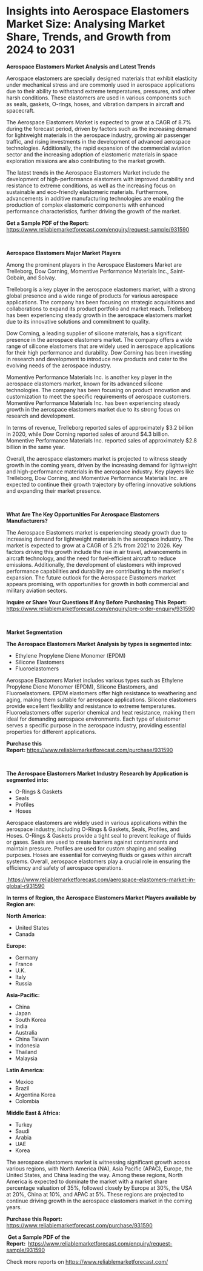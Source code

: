 <p><h1>Insights into Aerospace Elastomers Market Size: Analysing Market Share, Trends, and Growth from 2024 to 2031</h1></p><p><strong>Aerospace Elastomers Market Analysis and Latest Trends</strong></p>
<p><p>Aerospace elastomers are specially designed materials that exhibit elasticity under mechanical stress and are commonly used in aerospace applications due to their ability to withstand extreme temperatures, pressures, and other harsh conditions. These elastomers are used in various components such as seals, gaskets, O-rings, hoses, and vibration dampers in aircraft and spacecraft.</p><p>The Aerospace Elastomers Market is expected to grow at a CAGR of 8.7% during the forecast period, driven by factors such as the increasing demand for lightweight materials in the aerospace industry, growing air passenger traffic, and rising investments in the development of advanced aerospace technologies. Additionally, the rapid expansion of the commercial aviation sector and the increasing adoption of elastomeric materials in space exploration missions are also contributing to the market growth.</p><p>The latest trends in the Aerospace Elastomers Market include the development of high-performance elastomers with improved durability and resistance to extreme conditions, as well as the increasing focus on sustainable and eco-friendly elastomeric materials. Furthermore, advancements in additive manufacturing technologies are enabling the production of complex elastomeric components with enhanced performance characteristics, further driving the growth of the market.</p></p>
<p><strong>Get a Sample PDF of the Report:&nbsp;</strong> <a href="https://www.reliablemarketforecast.com/enquiry/request-sample/931590">https://www.reliablemarketforecast.com/enquiry/request-sample/931590</a></p>
<p>&nbsp;</p>
<p><strong>Aerospace Elastomers Major Market Players</strong></p>
<p><p>Among the prominent players in the Aerospace Elastomers Market are Trelleborg, Dow Corning, Momentive Performance Materials Inc., Saint-Gobain, and Solvay.</p><p>Trelleborg is a key player in the aerospace elastomers market, with a strong global presence and a wide range of products for various aerospace applications. The company has been focusing on strategic acquisitions and collaborations to expand its product portfolio and market reach. Trelleborg has been experiencing steady growth in the aerospace elastomers market due to its innovative solutions and commitment to quality.</p><p>Dow Corning, a leading supplier of silicone materials, has a significant presence in the aerospace elastomers market. The company offers a wide range of silicone elastomers that are widely used in aerospace applications for their high performance and durability. Dow Corning has been investing in research and development to introduce new products and cater to the evolving needs of the aerospace industry.</p><p>Momentive Performance Materials Inc. is another key player in the aerospace elastomers market, known for its advanced silicone technologies. The company has been focusing on product innovation and customization to meet the specific requirements of aerospace customers. Momentive Performance Materials Inc. has been experiencing steady growth in the aerospace elastomers market due to its strong focus on research and development.</p><p>In terms of revenue, Trelleborg reported sales of approximately $3.2 billion in 2020, while Dow Corning reported sales of around $4.3 billion. Momentive Performance Materials Inc. reported sales of approximately $2.8 billion in the same year.</p><p>Overall, the aerospace elastomers market is projected to witness steady growth in the coming years, driven by the increasing demand for lightweight and high-performance materials in the aerospace industry. Key players like Trelleborg, Dow Corning, and Momentive Performance Materials Inc. are expected to continue their growth trajectory by offering innovative solutions and expanding their market presence.</p></p>
<p>&nbsp;</p>
<p><strong>What Are The Key Opportunities For Aerospace Elastomers Manufacturers?</strong></p>
<p><p>The Aerospace Elastomers market is experiencing steady growth due to increasing demand for lightweight materials in the aerospace industry. The market is expected to grow at a CAGR of 5.2% from 2021 to 2026. Key factors driving this growth include the rise in air travel, advancements in aircraft technology, and the need for fuel-efficient aircraft to reduce emissions. Additionally, the development of elastomers with improved performance capabilities and durability are contributing to the market's expansion. The future outlook for the Aerospace Elastomers market appears promising, with opportunities for growth in both commercial and military aviation sectors.</p></p>
<p><strong>Inquire or Share Your Questions If Any Before Purchasing This Report:</strong> <a href="https://www.reliablemarketforecast.com/enquiry/pre-order-enquiry/931590">https://www.reliablemarketforecast.com/enquiry/pre-order-enquiry/931590</a></p>
<p>&nbsp;</p>
<p><strong>Market Segmentation</strong></p>
<p><strong>The Aerospace Elastomers Market Analysis by types is segmented into:</strong></p>
<p><ul><li>Ethylene Propylene Diene Monomer (EPDM)</li><li>Silicone Elastomers</li><li>Fluoroelastomers</li></ul></p>
<p><p>Aerospace Elastomers Market includes various types such as Ethylene Propylene Diene Monomer (EPDM), Silicone Elastomers, and Fluoroelastomers. EPDM elastomers offer high resistance to weathering and aging, making them suitable for aerospace applications. Silicone elastomers provide excellent flexibility and resistance to extreme temperatures. Fluoroelastomers offer superior chemical and heat resistance, making them ideal for demanding aerospace environments. Each type of elastomer serves a specific purpose in the aerospace industry, providing essential properties for different applications.</p></p>
<p><strong>Purchase this Report:&nbsp;</strong><a href="https://www.reliablemarketforecast.com/purchase/931590">https://www.reliablemarketforecast.com/purchase/931590</a></p>
<p>&nbsp;</p>
<p><strong>The Aerospace Elastomers Market Industry Research by Application is segmented into:</strong></p>
<p><ul><li>O-Rings & Gaskets</li><li>Seals</li><li>Profiles</li><li>Hoses</li></ul></p>
<p><p>Aerospace elastomers are widely used in various applications within the aerospace industry, including O-Rings & Gaskets, Seals, Profiles, and Hoses. O-Rings & Gaskets provide a tight seal to prevent leakage of fluids or gases. Seals are used to create barriers against contaminants and maintain pressure. Profiles are used for custom shaping and sealing purposes. Hoses are essential for conveying fluids or gases within aircraft systems. Overall, aerospace elastomers play a crucial role in ensuring the efficiency and safety of aerospace operations.</p></p>
<p><a href="https://www.reliablemarketforecast.com/aerospace-elastomers-market-in-global-r931590">&nbsp;https://www.reliablemarketforecast.com/aerospace-elastomers-market-in-global-r931590</a></p>
<p><strong>In terms of Region, the Aerospace Elastomers Market Players available by Region are:</strong></p>
<p>
    <p> <strong> North America: </strong>
        <ul>
            <li>United States</li>
            <li>Canada</li>
        </ul>
        </p> 
    <p> <strong> Europe: </strong>
        <ul>
            <li>Germany</li>
            <li>France</li>
            <li>U.K.</li>
            <li>Italy</li>
            <li>Russia</li>
        </ul>
        </p> 
    <p> <strong> Asia-Pacific: </strong>
        <ul>
            <li>China</li>
            <li>Japan</li>
            <li>South Korea</li>
            <li>India</li>
            <li>Australia</li>
            <li>China Taiwan</li>
            <li>Indonesia</li>
            <li>Thailand</li>
            <li>Malaysia</li>
        </ul>
        </p> 
    <p> <strong> Latin America: </strong>
        <ul>
            <li>Mexico</li>
            <li>Brazil</li>
            <li>Argentina Korea</li>
            <li>Colombia</li>
        </ul>
        </p> 
    <p> <strong> Middle East & Africa: </strong>
        <ul>
            <li>Turkey</li>
            <li>Saudi</li>
            <li>Arabia</li>
            <li>UAE</li>
            <li>Korea</li>
        </ul>
    </p>
    </p>
<p><p>The aerospace elastomers market is witnessing significant growth across various regions, with North America (NA), Asia Pacific (APAC), Europe, the United States, and China leading the way. Among these regions, North America is expected to dominate the market with a market share percentage valuation of 35%, followed closely by Europe at 30%, the USA at 20%, China at 10%, and APAC at 5%. These regions are projected to continue driving growth in the aerospace elastomers market in the coming years.</p></p>
<p><strong>Purchase this Report: </strong><a href="https://www.reliablemarketforecast.com/purchase/931590">https://www.reliablemarketforecast.com/purchase/931590</a></p>
<p>&nbsp;<strong>Get a Sample PDF of the Report:&nbsp;&nbsp;</strong><a href="https://www.reliablemarketforecast.com/enquiry/request-sample/931590">https://www.reliablemarketforecast.com/enquiry/request-sample/931590</a></p>
<p><strong></strong></p>
<p>Check more reports on <a href="https://www.reliablemarketforecast.com/">https://www.reliablemarketforecast.com/</a></p>